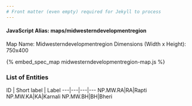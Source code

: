 ```yaml
---
# Front matter (even empty) required for Jekyll to process
---
```


#### JavaScript Alias: maps/midwesterndevelopmentregion

Map Name: Midwesterndevelopmentregion
Dimensions (Width x Height): 750x400




{% embed_spec_map midwesterndevelopmentregion-map.js %}

### List of Entities

ID | Short label | Label
---|---|---|---
NP.MW.RA|RA|Rapti
NP.MW.KA|KA|Karnali
NP.MW.BH|BH|Bheri
